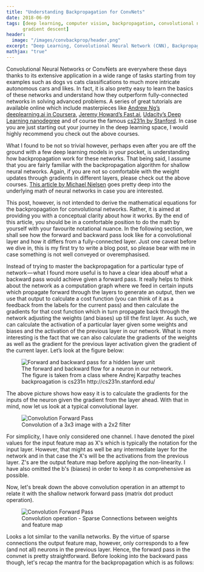 ```yaml
---
title: "Understanding Backpropagation for ConvNets"
date: 2018-06-09
tags: [deep learning, computer vision, backpropagation, convolutional neural networks, cnn, convnet, convolution, neural network,
      gradient descent]
header:
  image: "/images/convbackprop/header.png"
excerpt: "Deep Learning, Convolutional Neural Network (CNN), Backpropagation"
mathjax: "true"
---
```


Convolutional Neural Networks or ConvNets are everywhere these days thanks to its extensive application in a wide range of tasks starting from toy examples such as dogs vs cats classifications to much more intricate autonomous cars and likes. In fact, it is also pretty easy to learn the basics of these networks and understand how they outperform fully-connected networks in solving advanced problems. A series of great tutorials are available online which include masterpieces like [Andrew Ng’s deeplearning.ai in Coursera](https://www.coursera.org/specializations/deep-learning), [Jeremy Howard’s Fast.ai](http://course.fast.ai/), [Udacity’s Deep Learning nanodegree](https://in.udacity.com/course/deep-learning-nanodegree--nd101) and of course the famous [cs231n by Stanford](http://cs231n.stanford.edu/). In case you are just starting out your journey in the deep learning space, I would highly recommend you check out the above courses.

What I found to be not so trivial however, perhaps even after you are off the ground with a few deep learning models in your pocket, is understanding how backpropagation work for these networks. That being said, I assume that you are fairly familiar with the backpropagation algorithm for shallow neural networks. Again, if you are not so comfortable with the weight updates through gradients in different layers, please check out the above courses. [This article by Michael Nielsen](http://neuralnetworksanddeeplearning.com/) goes pretty deep into the underlying math of neural networks in case you are interested.

This post, however, is not intended to derive the mathematical equations for the backpropagation for convolutional networks. Rather, it is aimed at providing you with a conceptual clarity about how it works. By the end of this article, you should be in a comfortable position to do the math by yourself with your favourite notational nuance. In the following section, we shall see how the forward and backward pass look like for a convolutional layer and how it differs from a fully-connected layer. Just one caveat before we dive in, this is my first try to write a blog post, so please bear with me in case something is not well conveyed or overemphasised.


Instead of trying to master the backpropagation for a particular type of network — what I found more useful is to have a clear idea aboutf what a backward pass would achieve given a forward pass. It really helps to think about the network as a computation graph where we feed in certain inputs which propagate forward through the layers to generate an output, then we use that output to calculate a cost function (you can think of it as a feedback from the labels for the current pass) and then calculate the gradients for that cost function which in turn propagate back through the network adjusting the weights (and biases) up till the first layer. As such, we can calculate the activation of a particular layer given some weights and biases and the activation of the previous layer in our network. What is more interesting is the fact that we can also calculate the gradients of the weights as well as the gradient for the previous layer activation given the gradient of the current layer. Let’s look at the figure below:

<figure>
    <img src="{{ site.url }}{{ site.baseurl }}/images/convbackprop/backprop_cs231n.png" alt="Forward and backward pass for a hidden layer unit">
    <figcaption>The forward and backward flow for a neuron in our network. The figure is taken from a class where Andrej Karpathy teaches backproagation is cs231n http://cs231n.stanford.edu/</figcaption>
</figure>

The above picture shows how easy it is to calculate the gradients for the inputs of the neuron given the gradient from the layer ahead. With that in mind, now let us look at a typical convolutional layer.

<figure>
    <img src="{{ site.url }}{{ site.baseurl }}/images/convbackprop/conv_1.gif" alt="Convolution Forward Pass">
    <figcaption>Convolution of a 3x3 image with a 2x2 filter </figcaption>
</figure>

For simplicity, I have only considered one channel. I have denoted the pixel values for the input feature map as X's which is typically the notation for the input layer. However, that might as well be any intermediate layer for the network and in that case the X's will be the activations from the previous layer. Z's are the output feature map before applying the non-linearity. I have also omitted the b's (biases) in order to keep it as comprehensive as possible. 

Now, let's break down the above convolution operation in an attempt to relate it with the shallow network forward pass (matrix dot product operation).

<figure>
    <img src="{{ site.url }}{{ site.baseurl }}/images/convbackprop/conv_2.png" alt="Convolution Forward Pass">
    <figcaption>Convolution operation - Sparse Connections between weights and feature map </figcaption>
</figure>

Looks a lot similar to the vanilla networks. By the virtue of sparse connections the output feature map, however, only corresponds to a few (and not all) neurons in the previous layer. Hence, the forward pass in the convnet is pretty straightforward. Before looking into the backward pass though, let's recap the mantra for the backpropagation which is as follows:
